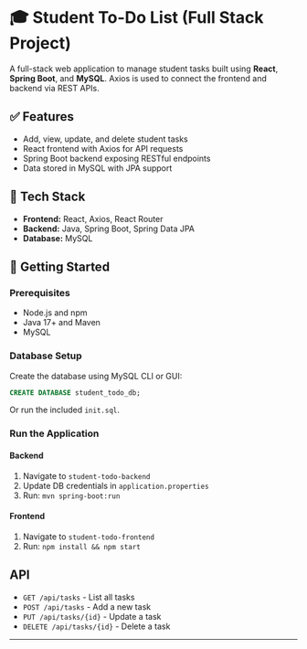 # 🎓 Student To-Do List (Full Stack Project)

A full-stack web application to manage student tasks built using **React**, **Spring Boot**, and **MySQL**. Axios is used to connect the frontend and backend via REST APIs.

## ✅ Features

- Add, view, update, and delete student tasks
- React frontend with Axios for API requests
- Spring Boot backend exposing RESTful endpoints
- Data stored in MySQL with JPA support

## 🧰 Tech Stack

- **Frontend:** React, Axios, React Router
- **Backend:** Java, Spring Boot, Spring Data JPA
- **Database:** MySQL

## 🚀 Getting Started

### Prerequisites

- Node.js and npm
- Java 17+ and Maven
- MySQL

### Database Setup

Create the database using MySQL CLI or GUI:

```sql
CREATE DATABASE student_todo_db;
```

Or run the included `init.sql`.

### Run the Application

#### Backend
1. Navigate to `student-todo-backend`
2. Update DB credentials in `application.properties`
3. Run: `mvn spring-boot:run`

#### Frontend
1. Navigate to `student-todo-frontend`
2. Run: `npm install && npm start`

## API

- `GET /api/tasks` - List all tasks
- `POST /api/tasks` - Add a new task
- `PUT /api/tasks/{id}` - Update a task
- `DELETE /api/tasks/{id}` - Delete a task

---